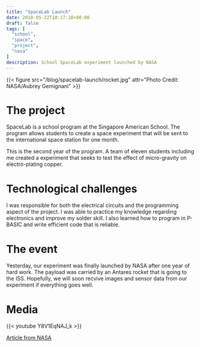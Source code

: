 ```yaml
---
title: "SpaceLab Launch"
date: 2018-05-22T10:17:10+08:00
draft: false
tags: [
  "school",
  "space",
  "project",
  "nasa"
]
description: School SpaceLab experiment launched by NASA
---
```


{{< figure src="/blog/spacelab-launch/rocket.jpg" attr="Photo Credit: NASA/Aubrey Gemignani" >}}

# The project

SpaceLab is a school program at the Singapore American School. The program allows students to create a space experiment that will be sent to the international space station for one month.

This is the second year of the program. A team of eleven students including me created a experiment that seeks to test the effect of micro-gravity on electro-plating copper.

# Technological challenges

I was responsible for both the electrical circuits and the programming aspect of the project. I was able to practice my knowledge regarding electronics and improve my solder skill. I also learned how to program in P-BASIC and write efficient code that is reliable.

# The event

Yesterday, our experiment was finally launched by NASA after one year of hard work. The payload was carried by an Antares rocket that is going to the ISS. Hopefully, we will soon recvive images and sensor data from our experiment if everything goes well.

# Media

{{< youtube Y8V1EqNAJ_k >}}

[Article from NASA](https://www.nasa.gov/image-feature/orbital-atk-antares-rocket-lifts-off-on-resupply-mission-to-the-international-space)